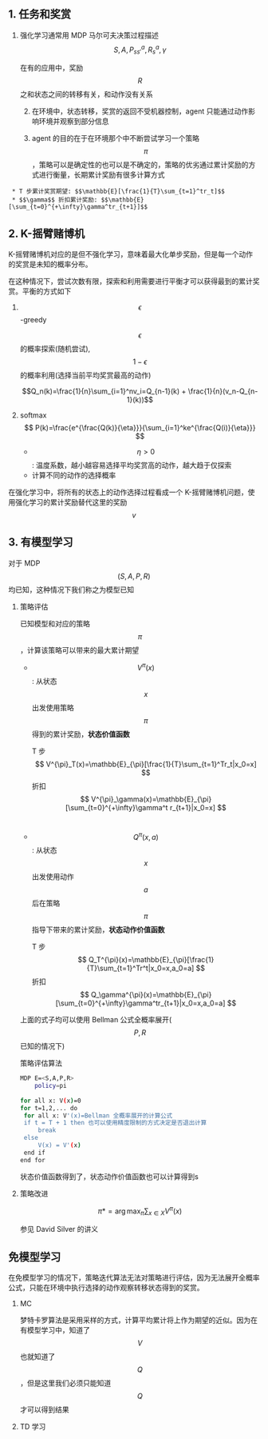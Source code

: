 ## 1. 任务和奖赏

  1.  强化学习通常用 MDP 马尔可夫决策过程描述 $$S,A,P_{ss'}^a,R_s^a,\gamma$$

      在有的应用中，奖励 $$R$$ 之和状态之间的转移有关，和动作没有关系

		2. 在环境中，状态转移，奖赏的返回不受机器控制，agent 只能通过动作影响环境并观察到部分信息

		3. agent 的目的在于在环境那个中不断尝试学习一个策略 $$\pi$$ ，策略可以是确定性的也可以是不确定的，策略的优劣通过累计奖励的方式进行衡量，长期累计奖励有很多计算方式

     * T 步累计奖赏期望: $$\mathbb{E}[\frac{1}{T}\sum_{t=1}^tr_t]$$
     * $$\gamma$$ 折扣累计奖励: $$\mathbb{E}[\sum_{t=0}^{+\infty}\gamma^tr_{t+1}]$$

## 2. K-摇臂赌博机

K-摇臂赌博机对应的是但不强化学习，意味着最大化单步奖励，但是每一个动作的奖赏是未知的概率分布。

在这种情况下，尝试次数有限，探索和利用需要进行平衡才可以获得最到的累计奖赏。平衡的方式如下

1. $$\epsilon$$-greedy

   $$\epsilon$$ 的概率探索(随机尝试),$$1-\epsilon$$ 的概率利用(选择当前平均奖赏最高的动作)

   $$Q_n(k)=\frac{1}{n}\sum_{i=1}^nv_i=Q_{n-1}(k) + \frac{1}{n}(v_n-Q_{n-1}(k))$$

2. softmax
   $$
   P(k)=\frac{e^{\frac{Q(k)}{\eta}}}{\sum_{i=1}^ke^{\frac{Q(i)}{\eta}}}
   $$

   * $$\eta > 0$$ : 温度系数，越小越容易选择平均奖赏高的动作，越大趋于仅探索
   * 计算不同的动作的选择概率

在强化学习中，将所有的状态上的动作选择过程看成一个 K-摇臂赌博机问题，使用强化学习的累计奖励替代这里的奖励 $$v$$

## 3. 有模型学习

对于 MDP $$(S,A,P,R)$$ 均已知，这种情况下我们称之为模型已知

1. 策略评估

   已知模型和对应的策略 $$\pi$$ ，计算该策略可以带来的最大累计期望 

   * $$V^{\pi}(x)$$: 从状态 $$x$$ 出发使用策略 $$\pi$$ 得到的累计奖励，**状态价值函数**

     T 步
     $$
     V^{\pi}_T(x)=\mathbb{E}_{\pi}[\frac{1}{T}\sum_{t=1}^Tr_t|x_0=x]
     $$
     折扣
     $$
     V^{\pi}_\gamma(x)=\mathbb{E}_{\pi}[\sum_{t=0}^{+\infty}\gamma^t r_{t+1}|x_0=x]
     $$
     ​

   * $$Q^{\pi}(x, a)$$: 从状态 $$x$$ 出发使用动作 $$a$$ 后在策略 $$\pi$$ 指导下带来的累计奖励，**状态动作价值函数**

     T 步
     $$
     Q_T^{\pi}(x)=\mathbb{E}_{\pi}[\frac{1}{T}\sum_{t=1}^Tr^t|x_0=x,a_0=a]
     $$
     折扣
     $$
     Q_\gamma^{\pi}(x)=\mathbb{E}_{\pi}[\sum_{t=0}^{+\infty}\gamma^tr_{t+1}|x_0=x,a_0=a]
     $$


   上面的式子均可以使用 Bellman 公式全概率展开($$P,R$$ 已知的情况下)

   策略评估算法

   ```bash
   MDP E=<S,A,P,R>
       policy=pi
       
   for all x: V(x)=0
   for t=1,2,... do
   	for all x: V'(x)=Bellman 全概率展开的计算公式
   	if t = T + 1 then 也可以使用精度限制的方式决定是否退出计算
   	    break
   	else
   		V(x) = V'(x)
   	end if
   end for
   ```

   状态价值函数得到了，状态动作价值函数也可以计算得到s

2. 策略改进

   $$\pi*=\arg \max_{\pi}\sum_{x\in X}V^{\pi}(x)$$

   参见 David Silver 的讲义

## 免模型学习

在免模型学习的情况下，策略迭代算法无法对策略进行评估，因为无法展开全概率公式，只能在环境中执行选择的动作观察转移状态得到的奖赏。

1. MC

   梦特卡罗算法是采用采样的方式，计算平均累计将上作为期望的近似。因为在有模型学习中，知道了 $$V$$ 也就知道了 $$Q$$ ，但是这里我们必须只能知道 $$Q$$ 才可以得到结果

2. TD 学习